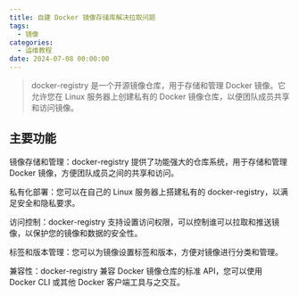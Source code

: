 ```yaml
---
title: 自建 Docker 镜像存储库解决拉取问题
tags:
  - 镜像
categories:
  - 运维教程
date: 2024-07-08 00:00:00
---
```


> docker-registry 是一个开源镜像仓库，用于存储和管理 Docker 镜像。它允许您在 Linux 服务器上创建私有的 Docker 镜像仓库，以便团队成员共享和访问镜像。

<!-- more -->

## 主要功能

镜像存储和管理：docker-registry 提供了功能强大的仓库系统，用于存储和管理 Docker 镜像，方便团队成员之间的共享和访问。

私有化部署：您可以在自己的 Linux 服务器上搭建私有的 docker-registry，以满足安全和隐私要求。

访问控制：docker-registry 支持设置访问权限，可以控制谁可以拉取和推送镜像，以保护您的镜像和数据的安全性。

标签和版本管理：您可以为镜像设置标签和版本，方便对镜像进行分类和管理。

兼容性：docker-registry 兼容 Docker 镜像仓库的标准 API，您可以使用 Docker CLI 或其他 Docker 客户端工具与之交互。
